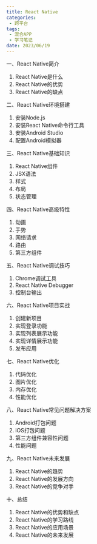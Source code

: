 ```yaml
---
title: React Native
categories:
 - 跨平台
tags:
 - 混合APP
 - 学习笔记
date: 2023/06/19
---
```


一、React Native简介
1. React Native是什么
2. React Native的优势
3. React Native的缺点

二、React Native环境搭建
1. 安装Node.js
2. 安装React Native命令行工具
3. 安装Android Studio
4. 配置Android模拟器

三、React Native基础知识
1. React Native组件
2. JSX语法
3. 样式
4. 布局
5. 状态管理

四、React Native高级特性
1. 动画
2. 手势
3. 网络请求
4. 路由
5. 第三方组件

五、React Native调试技巧
1. Chrome调试工具
2. React Native Debugger
3. 控制台输出

六、React Native项目实战
1. 创建新项目
2. 实现登录功能
3. 实现列表展示功能
4. 实现详情展示功能
5. 发布应用

七、React Native优化
1. 代码优化
2. 图片优化
3. 内存优化
4. 性能优化

八、React Native常见问题解决方案
1. Android打包问题
2. iOS打包问题
3. 第三方组件兼容性问题
4. 性能问题

九、React Native未来发展
1. React Native的趋势
2. React Native的发展方向
3. React Native的竞争对手

十、总结
1. React Native的优势和缺点
2. React Native的学习路线
3. React Native的应用场景
4. React Native的未来发展